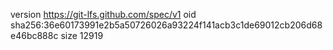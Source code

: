 version https://git-lfs.github.com/spec/v1
oid sha256:36e60173991e2b5a50726026a93224f141acb3c1de69012cb206d68e46bc888c
size 12919
